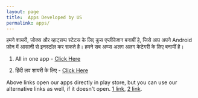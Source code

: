 ```yaml
---
layout: page
title:  Apps Developed by US
permalink: apps/
---
```

हमने शायरी, जोक्स और व्हाट्सप्प स्टेटस के लिए कुस एप्लीकेशन बनायीं हे, जिसे आप अपने Android फ़ोन में आसानी से इनस्टॉल कर सकते है।  हमने सब अप्प्स अलग अलग केटेगरी के लिए बनायीं है।


1) All in one app  - <A href="market://details?id=in.mdsfeed">Click Here</a>

2) हिंदी लव शायरी के लिए - <A href="market://details?id=com.dd.hindi_love_shayari">Click Here</a>


Above links open our apps directly in play store, but you can use our alternative links as well, if it doesn't open. <a href="https://play.google.com/store/apps/details?id=in.mdsfeed">1 link</a>, <a href="https://play.google.com/store/apps/details?id=com.dd.hindi_love_shayari">2 link</a>.